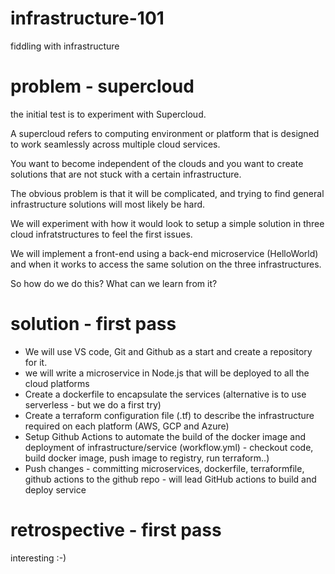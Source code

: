 # infrastructure-101

fiddling with infrastructure

# problem - supercloud

the initial test is to experiment with Supercloud.

A supercloud refers to computing environment or platform that is designed to work seamlessly across multiple cloud services.

You want to become independent of the clouds and you want to create solutions that are not stuck with a certain infrastructure.

The obvious problem is that it will be complicated, and trying to find general infrastructure solutions will most likely be hard.

We will experiment with how it would look to setup a simple solution in three cloud infratstructures to feel the first issues.

We will implement a front-end using a back-end microservice (HelloWorld) and when it works to access the same solution on the three infrastructures.

So how do we do this? What can we learn from it?

# solution - first pass

- We will use VS code, Git and Github as a start and create a repository for it.
- we will write a microservice in Node.js that will be deployed to all the cloud platforms
- Create a dockerfile to encapsulate the services (alternative is to use serverless - but we do a first try)
- Create a terraform configuration file (.tf) to describe the infrastructure required on each platform (AWS, GCP and Azure)
- Setup Github Actions to automate the build of the docker image and deployment of infrastructure/service (workflow.yml) - checkout code, build docker image, push image to registry, run terraform..)
- Push changes - committing microservices, dockerfile, terraformfile, github actions to the github repo - will lead GitHub actions to build and deploy service

# retrospective - first pass

interesting :-)
